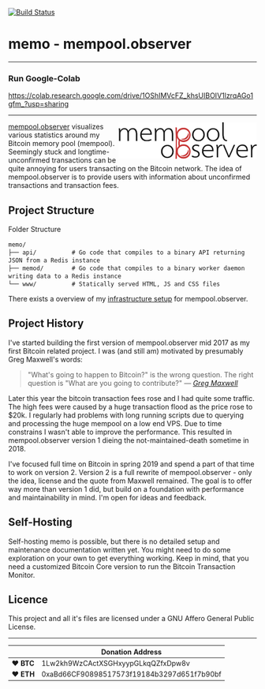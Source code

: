 [![Build Status](https://travis-ci.com/0xB10C/memo.svg?branch=master)](https://travis-ci.com/0xB10C/memo)

# memo - mempool.observer


-------------------------
### Run Google-Colab

https://colab.research.google.com/drive/1OShIMVcFZ_khsUIBOIV1lzrqAGo1gfm_?usp=sharing

-------------------------


<img align="right" width="280" src="https://raw.githubusercontent.com/0xB10C/memo/master/www/img/brand-icon.png">

[mempool.observer](https://mempool.observer) visualizes various statistics around my Bitcoin memory pool (mempool).
Seemingly stuck and longtime-unconfirmed transactions can be quite annoying for users transacting on the Bitcoin network.
The idea of mempool.observer is to provide users with information about unconfirmed transactions and transaction fees.

## Project Structure

Folder Structure
```
memo/
├── api/          # Go code that compiles to a binary API returning JSON from a Redis instance
├── memod/        # Go code that compiles to a binary worker daemon writing data to a Redis instance
└── www/          # Statically served HTML, JS and CSS files
```

There exists a overview of my [infrastructure setup](https://www.plectica.com/maps/RCXWDOYD9) for mempool.observer.

## Project History

I've started building the first version of mempool.observer mid 2017 as my first Bitcoin related project.
I was (and still am) motivated by presumably Greg Maxwell's words:

>"What's going to happen to Bitcoin?" is the wrong question. The right question is "What are you going to contribute?" &mdash; <cite>[Greg Maxwell](https://github.com/gmaxwell)</cite>

Later this year the bitcoin transaction fees rose and I had quite some traffic.
The high fees were caused by a huge transaction flood as the price rose to $20k.
I regularly had problems with long running scripts due to querying and processing the huge mempool on a low end VPS.
Due to time constrains I wasn't able to improve the performance.
This resulted in mempool.observer version 1 dieing the not-maintained-death sometime in 2018.

I've focused full time on Bitcoin in spring 2019 and spend a part of that time to work on version 2.
Version 2 is a full rewrite of mempool.observer - only the idea, license and the quote from Maxwell remained.
The goal is to offer way more than version 1 did, but build on a foundation with performance and maintainability in mind.
I'm open for ideas and feedback.

## Self-Hosting

Self-hosting memo is possible, but there is no detailed setup and maintenance documentation written yet.
You might need to do some exploration on your own to get everything working.
Keep in mind, that you need a customized Bitcoin Core version to run the Bitcoin Transaction Monitor.

## Licence
This project and all it's files are licensed under a GNU Affero General Public License.


----

|  | Donation Address |
| --- | --- |
| ♥ __BTC__ | 1Lw2kh9WzCActXSGHxyypGLkqQZfxDpw8v |
| ♥ __ETH__ | 0xaBd66CF90898517573f19184b3297d651f7b90bf |
